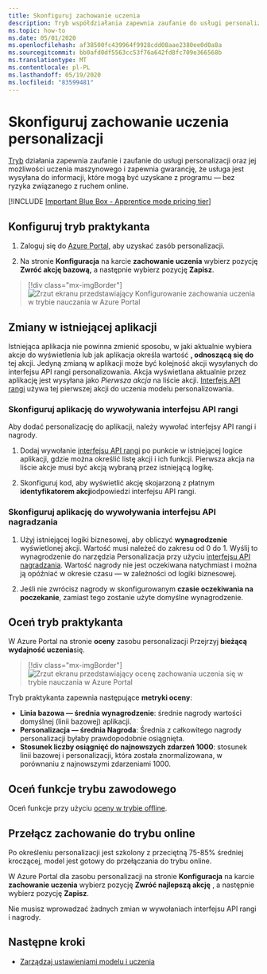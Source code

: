 ```yaml
---
title: Skonfiguruj zachowanie uczenia
description: Tryb współdziałania zapewnia zaufanie do usługi personalizowania i jej możliwości uczenia maszynowego, a także udostępnia metryki, z którymi usługa jest wysyłana — bez ryzyka związanego z ruchem online.
ms.topic: how-to
ms.date: 05/01/2020
ms.openlocfilehash: af38500fc439964f9928cdd08aae2380ee0d0a8a
ms.sourcegitcommit: bb0afd0df5563cc53f76a642fd8fc709e366568b
ms.translationtype: MT
ms.contentlocale: pl-PL
ms.lasthandoff: 05/19/2020
ms.locfileid: "83599481"
---
```

# <a name="configure-the-personalizer-learning-behavior"></a>Skonfiguruj zachowanie uczenia personalizacji

[Tryb](concept-apprentice-mode.md) działania zapewnia zaufanie i zaufanie do usługi personalizacji oraz jej możliwości uczenia maszynowego i zapewnia gwarancję, że usługa jest wysyłana do informacji, które mogą być uzyskane z programu — bez ryzyka związanego z ruchem online.

[!INCLUDE [Important Blue Box - Apprentice mode pricing tier](./includes/important-apprentice-mode.md)]

## <a name="configure-apprentice-mode"></a>Konfiguruj tryb praktykanta

1. Zaloguj się do [Azure Portal](https://portal.azure.com), aby uzyskać zasób personalizacji.

1. Na stronie **Konfiguracja** na karcie **zachowanie uczenia** wybierz pozycję **Zwróć akcję bazową,** a następnie wybierz pozycję **Zapisz**.

> [!div class="mx-imgBorder"]
> ![Zrzut ekranu przedstawiający Konfigurowanie zachowania uczenia w trybie nauczania w Azure Portal](media/settings/configure-learning-behavior-azure-portal.png)

## <a name="changes-to-the-existing-application"></a>Zmiany w istniejącej aplikacji

Istniejąca aplikacja nie powinna zmienić sposobu, w jaki aktualnie wybiera akcje do wyświetlenia lub jak aplikacja określa wartość **, odnoszącą się do** tej akcji. Jedyną zmianą w aplikacji może być kolejność akcji wysyłanych do interfejsu API rangi personalizowania. Akcja wyświetlana aktualnie przez aplikację jest wysyłana jako _Pierwsza akcja_ na liście akcji. [Interfejs API rangi](https://westus2.dev.cognitive.microsoft.com/docs/services/personalizer-api/operations/Rank) używa tej pierwszej akcji do uczenia modelu personalizowania.

### <a name="configure-your-application-to-call-the-rank-api"></a>Skonfiguruj aplikację do wywoływania interfejsu API rangi

Aby dodać personalizację do aplikacji, należy wywołać interfejsy API rangi i nagrody.

1. Dodaj wywołanie [interfejsu API rangi](https://westus2.dev.cognitive.microsoft.com/docs/services/personalizer-api/operations/Rank) po punkcie w istniejącej logice aplikacji, gdzie można określić listę akcji i ich funkcji. Pierwsza akcja na liście akcje musi być akcją wybraną przez istniejącą logikę.

1. Skonfiguruj kod, aby wyświetlić akcję skojarzoną z płatnym **identyfikatorem akcji**odpowiedzi interfejsu API rangi.

### <a name="configure-your-application-to-call-reward-api"></a>Skonfiguruj aplikację do wywoływania interfejsu API nagradzania

1. Użyj istniejącej logiki biznesowej, aby obliczyć **wynagrodzenie** wyświetlonej akcji. Wartość musi należeć do zakresu od 0 do 1. Wyślij to wynagrodzenie do narzędzia Personalizacja przy użyciu [interfejsu API nagradzania](https://westus2.dev.cognitive.microsoft.com/docs/services/personalizer-api/operations/Reward). Wartość nagrody nie jest oczekiwana natychmiast i można ją opóźniać w okresie czasu — w zależności od logiki biznesowej.

1. Jeśli nie zwrócisz nagrody w skonfigurowanym **czasie oczekiwania na poczekanie**, zamiast tego zostanie użyte domyślne wynagrodzenie.

## <a name="evaluate-apprentice-mode"></a>Oceń tryb praktykanta

W Azure Portal na stronie **oceny** zasobu personalizacji Przejrzyj **bieżącą wydajność uczenia**się.

> [!div class="mx-imgBorder"]
> ![Zrzut ekranu przedstawiający ocenę zachowania uczenia się w trybie nauczania w Azure Portal](media/settings/evaluate-apprentice-mode.png)

Tryb praktykanta zapewnia następujące **metryki oceny**:
* **Linia bazowa — średnia wynagrodzenie**: średnie nagrody wartości domyślnej (linii bazowej) aplikacji.
* **Personalizacja — średnia Nagroda**: Średnia z całkowitego nagrody personalizacji byłaby prawdopodobnie osiągnięta.
* **Stosunek liczby osiągnięć do najnowszych zdarzeń 1000**: stosunek linii bazowej i personalizacji, która została znormalizowana, w porównaniu z najnowszymi zdarzeniami 1000.

## <a name="evaluate-apprentice-mode-features"></a>Oceń funkcje trybu zawodowego

Oceń funkcje przy użyciu [oceny w trybie offline](how-to-offline-evaluation.md).

## <a name="switch-behavior-to-online-mode"></a>Przełącz zachowanie do trybu online

Po określeniu personalizacji jest szkolony z przeciętną 75-85% średniej kroczącej, model jest gotowy do przełączania do trybu online.

W Azure Portal dla zasobu personalizacji na stronie **Konfiguracja** na karcie **zachowanie uczenia** wybierz pozycję **Zwróć najlepszą akcję** , a następnie wybierz pozycję **Zapisz**.

Nie musisz wprowadzać żadnych zmian w wywołaniach interfejsu API rangi i nagrody.

## <a name="next-steps"></a>Następne kroki

* [Zarządzaj ustawieniami modelu i uczenia](how-to-manage-model.md)
